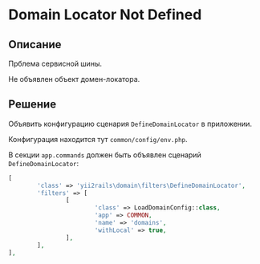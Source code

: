 Domain Locator Not Defined
===

## Описание

Прблема сервисной шины.

Не объявлен объект домен-локатора.

## Решение

Объявить конфигурацию сценария `DefineDomainLocator` в приложении.

Конфигурация находится тут `common/config/env.php`.

В секции `app.commands` должен быть объявлен сценарий `DefineDomainLocator`:

```php
[
		'class' => 'yii2rails\domain\filters\DefineDomainLocator',
		'filters' => [
				[
						'class' => LoadDomainConfig::class,
						'app' => COMMON,
						'name' => 'domains',
						'withLocal' => true,
				],
		],
],
```
